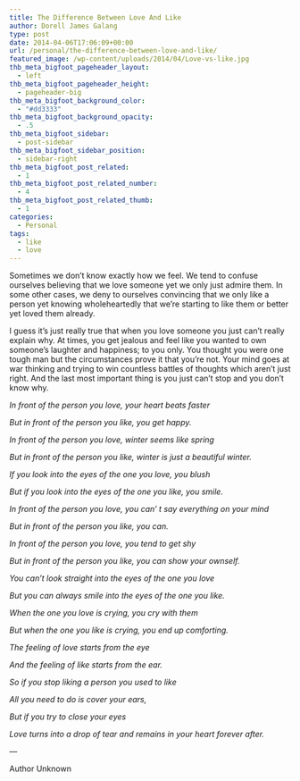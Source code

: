 ```yaml
---
title: The Difference Between Love And Like
author: Dorell James Galang
type: post
date: 2014-04-06T17:06:09+00:00
url: /personal/the-difference-between-love-and-like/
featured_image: /wp-content/uploads/2014/04/Love-vs-like.jpg
thb_meta_bigfoot_pageheader_layout:
  - left
thb_meta_bigfoot_pageheader_height:
  - pageheader-big
thb_meta_bigfoot_background_color:
  - "#dd3333"
thb_meta_bigfoot_background_opacity:
  - .5
thb_meta_bigfoot_sidebar:
  - post-sidebar
thb_meta_bigfoot_sidebar_position:
  - sidebar-right
thb_meta_bigfoot_post_related:
  - 1
thb_meta_bigfoot_post_related_number:
  - 4
thb_meta_bigfoot_post_related_thumb:
  - 1
categories:
  - Personal
tags:
  - like
  - love
---
```


Sometimes we don&#8217;t know exactly how we feel. We tend to confuse ourselves believing that we love someone yet we only just admire them. In some other cases, we deny to ourselves convincing that we only like a person yet knowing wholeheartedly that we&#8217;re starting to like them or better yet loved them already.

I guess it&#8217;s just really true that when you love someone you just can&#8217;t really explain why. At times, you get jealous and feel like you wanted to own someone&#8217;s laughter and happiness; to you only. You thought you were one tough man but the circumstances prove it that you&#8217;re not. Your mind goes at war thinking and trying to win countless battles of thoughts which aren&#8217;t just right. And the last most important thing is you just can&#8217;t stop and you don&#8217;t know why.

_In front of the person you love, your heart beats faster_

_But in front of the person you like, you get happy._

_In front of the person you love, winter seems like spring_

_But in front of the person you like, winter is just a beautiful winter._

_If you look into the eyes of the one you love, you blush_

_But if you look into the eyes of the one you like, you smile._

_In front of the person you love, you can&#8217; t say everything on your mind_

_But in front of the person you like, you can._

_In front of the person you love, you tend to get shy_

_But in front of the person you like, you can show your ownself._

_You can&#8217;t look straight into the eyes of the one you love_

_But you can always smile into the eyes of the one you like._

_When the one you love is crying, you cry with them_

_But when the one you like is crying, you end up comforting._

_The feeling of love starts from the eye_

_And the feeling of like starts from the ear._

_So if you stop liking a person you used to like_

_All you need to do is cover your ears,_

_But if you try to close your eyes_

_Love turns into a drop of tear and remains in your heart forever after._

&#8212;

Author Unknown
